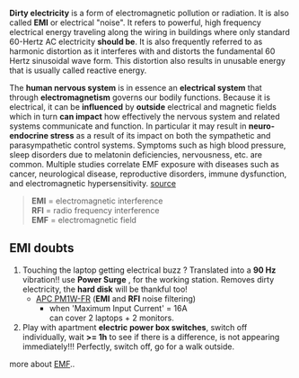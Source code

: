 **Dirty electricity** is a form of electromagnetic pollution or radiation. It is also called **EMI** or electrical "noise". It refers to powerful, high frequency electrical energy traveling along the wiring in buildings where only standard 60-Hertz AC electricity **should be**. It is also frequently referred to as harmonic distortion as it interferes with and distorts the fundamental 60 Hertz sinusoidal wave form. This distortion also results in unusable energy that is usually called reactive energy.

The **human nervous system** is in essence an **electrical system** that through **electromagnetism** governs our bodily functions. Because it is electrical, it can be **influenced** by **outside** electrical and magnetic fields which in turn **can impact** how effectively the nervous system and related systems communicate and function. In particular it may result in **neuro-endocrine stress** as a result of its impact on both the sympathetic and parasympathetic control systems. Symptoms such as high blood pressure, sleep disorders due to melatonin deficiencies, nervousness, etc. are common. Multiple studies correlate EMF exposure with diseases such as cancer, neurological disease, reproductive disorders, immune dysfunction, and electromagnetic hypersensitivity. [source](https://saticshield.com/faq/)


>**EMI** = electromagnetic interference  
>**RFI** = radio frequency interference  
>**EMF** = electromagnetic field  

## EMI doubts
1. Touching the laptop getting electrical buzz ? Translated into a **90 Hz** vibration!! use **Power Surge** , for the working station. Removes dirty electricity, the **hard disk** will be thankful too!  
	* [APC PM1W-FR](https://www.apc.com/shop/us/en/products/APC-Essential-SurgeArrest-1-outlet-230V-France/P-PM1W-FR) (**EMI** and **RFI** noise filtering)
		* when 'Maximum Input Current' = 16A  
	can cover 2 laptops + 2 monitors.
1. Play with apartment **electric power box switches**, switch off individually, wait **>= 1h** to see if there is a difference, is not appearing immediately!!! Perfectly, switch off, go for a walk outside.

 

more about [EMF](https://www.pipiscrew.com/2019/07/electromagnetic-waves/)..